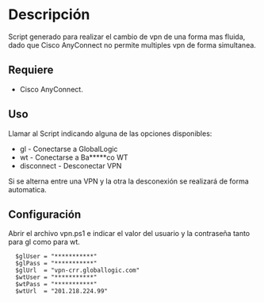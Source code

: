 # Descripción

Script generado para realizar el cambio de vpn de una forma mas fluida, dado que Cisco AnyConnect no permite multiples vpn de forma simultanea.

## Requiere

  - Cisco AnyConnect.

## Uso

  Llamar al Script indicando alguna de las opciones disponibles:

  - gl         - Conectarse a GlobalLogic
  - wt         - Conectarse a Ba*****co WT
  - disconnect - Desconectar VPN

  Si se alterna entre una VPN y la otra la desconexión se realizará de forma automatica.

## Configuración

  Abrir el archivo vpn.ps1 e indicar el valor del usuario y la contraseña tanto para gl como para wt.

  ```
    $glUser = "***********"
    $glPass = "***********"
    $glUrl  = "vpn-crr.globallogic.com"
    $wtUser = "***********"
    $wtPass = "***********"
    $wtUrl  = "201.218.224.99"
  ```
